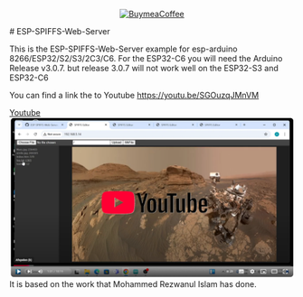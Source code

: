 <p align="center">
  <a href="https://buymeacoffee.com/emilespecialproducts">
    <img alt="BuymeaCoffee" src="https://www.buymeacoffee.com/assets/img/custom_images/orange_img.png">
  </a>
</p>
# ESP-SPIFFS-Web-Server

This is the ESP-SPIFFS-Web-Server example for esp-arduino 8266/ESP32/S2/S3/2C3/C6.
For the ESP32-C6 you will need the Arduino Release v3.0.7. but release 3.0.7 will not work well on the ESP32-S3 and ESP32-C6

You can find a link the to Youtube https://youtu.be/SGOuzqJMnVM

[Youtube
![Screenshot Youtube.](https://raw.githubusercontent.com/EmileSpecialProducts/ESP-SPIFFS-Web-Server/refs/heads/main/web/youtube.png)
](https://youtu.be/SGOuzqJMnVM)
It is based on the work that 
Mohammed Rezwanul Islam has done.
